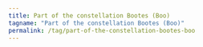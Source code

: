 ```yaml
---
title: Part of the constellation Bootes (Boo)
tagname: "Part of the constellation Bootes (Boo)"
permalink: /tag/part-of-the-constellation-bootes-boo
---
```

